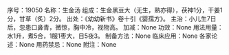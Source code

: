 序号：19050
名称：生金汤
组成：生金黑豆大（无生，熟亦得），茯神1分，干姜1分，甘草（炙）2分。
出处：《幼幼新书》卷十引《婴孺方》。
主治：小儿生7日后，忽患口鼻青，微惊，胸中冷，视物高。
加减：None
功效：None
用法用量：水1升，煮5合，1服1枣大，日5夜3。
制备方法：None
临床应用：None
各家论述：None
用药禁忌：None
附注：None
